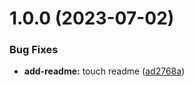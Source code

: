 # 1.0.0 (2023-07-02)


### Bug Fixes

* **add-readme:** touch readme ([ad2768a](https://github.com/hagzag/poc-test/commit/ad2768a56314c8ef549e451edb03f08911358b67))

